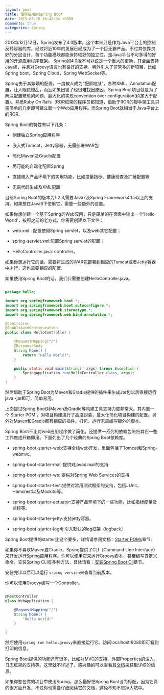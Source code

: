 ```yaml
---
layout: post
title: 值得使用的Spring Boot
date: 2015-03-18 16:42:34 +0800
comments: true
categories: Spring
---
```


2013年12月12日，Spring发布了4.0版本。这个本来只是作为Java平台上的控制反转容器的库，经过将近10年的发展已经成为了一个巨无霸产品。不过其依靠良好的分层设计，每个功能模块都能保持较好的独立性，是Java平台不可多得的好用的开源应用程序框架。
Spring的4.0版本可以说是一个重大的更新，其全面支持Java8，并且对Groovy语言也有良好的支持。另外引入了非常多的新项目，比如Spring boot，Spring Cloud，Spring WebSocket等。

<!-- more -->

Spring由于其繁琐的配置，一度被人成为“配置地狱”，各种XML、Annotation配置，让人眼花缭乱，而且如果出错了也很难找出原因。Spring Boot项目就是为了解决配置繁琐的问题，最大化的实现convention over configuration(约定大于配置)。熟悉Ruby On Rails（ROR框架的程序员都知道，借助于ROR的脚手架工具只需简单的几步即可建立起一个Web应用程序。而Spring Boot就相当于Java平台上的ROR。

Spring Boot的特性有以下几条：

* 创建独立Spring应用程序

* 嵌入式Tomcat，Jetty容器，无需部署WAR包

* 简化Maven及Gradle配置

* 尽可能的自动化配置Spring

* 直接植入产品环境下的实用功能，比如度量指标、健康检查及扩展配置等

* 无需代码生成及XML配置

目前Spring Boot的版本为1.2.3,需要Java7及Spring Framework4.1.5以上的支持。如果想在Java6下使用它，需要一些额外的设置。

如果你想创建一个基于Spring的Web应用，只是简单的在页面中输出一个’Hello World’，按照之前的老方式，你需要创建以下文件：

* web.xml : 配置使用Spring servlet，以及web其它配置；

* spring-servlet.xml:配置Spring servlet的配置；

* HelloController.java: controller。

如果你想运行它的话，需要将生成的WAR包部署到相应的Tomcat或者Jetty容器中才行，这也需要相应的配置。

如果使用Spring Boot的话，我们只需要创建HelloController.java。

```java HelloController.java

package hello;

import org.springframework.boot.*;
import org.springframework.boot.autoconfigure.*;
import org.springframework.stereotype.*;
import org.springframework.web.bind.annotation.*;

@Controller
@EnableAutoConfiguration
public class HelloController {

    @RequestMapping("/")
    @ResponseBody
    String home() {
        return "Hello World!";
    }

    public static void main(String[] args) throws Exception {
        SpringApplication.run(HelloController.class, args);
    }
}


```

然后借助于Spring Boot为Maven和Gradle提供的插件来生成Jar包以后直接运行java -jar即可，简单易用。

上面提过Spring Boot对Maven及Gradle等构建工具支持力度非常大。其内置一个’Starter POM’，对项目构建进行了高度封装，最大化简化项目构建的配置。另外对Maven和Gradle都有相应的插件，打包、运行无需编写额外的脚本。

Spring Boot不止对web应用程序做了简化，还提供一系列的依赖包来把其它一些工作做成开箱即用。下面列出了几个经典的Spring Boot依赖库。

* spring-boot-starter-web:支持全栈web开发，里面包括了Tomcat和Spring-webmvc。

* spring-boot-starter-mail:提供对javax.mail的支持.

* spring-boot-starter-ws: 提供对Spring Web Services的支持

* spring-boot-starter-test:提供对常用测试框架的支持，包括JUnit，Hamcrest以及Mockito等。

* spring-boot-starter-actuator:支持产品环境下的一些功能，比如指标度量及监控等。

* spring-boot-starter-jetty:支持jetty容器。
* spring-boot-starter-log4j:引入默认的log框架（logback）

Spring Boot提供的starter比这个要多，详情请参阅文档：[Starter POMs](http://docs.spring.io/spring-boot/docs/current-SNAPSHOT/reference/htmlsingle/#using-boot-starter-poms)章节。

如果你不喜欢Maven或Gradle，Spring提供了CLI（Command Line Interface）来开发运行Spring应用程序。你可以使用它来运行Groovy脚本，甚至编写自定义命令。安装Spring CLI有多种方法，具体请看：[安装Spring Boot Cli](http://docs.spring.io/spring-boot/docs/current-SNAPSHOT/reference/htmlsingle/#getting-started-installing-the-cli)章节。

安装完毕以后可以运行 `srping version`来查看当前版本。

你可以使用Groovy编写一个Controller。

```groovy hello.groovy

@RestController
class WebApplication {

    @RequestMapping("/")
    String home() {
        "Hello World!"
    }

}

```

然后使用`spring run hello.groovy`来直接运行它。访问localhost:8080即可看到打印的信息。

Spring Boot提供的功能还有很多，比如对MVC的支持、外部Properties的注入，日志框架的支持等。这里就不详述了。感兴趣的可以查看其[文档]( http://docs.spring.io/spring-boot/docs/current-SNAPSHOT/reference/htmlsingle/)来获取详细的信息。

如果你想在你的项目中使用Spring，那么最好把Spring Boot设为标配，因为它真的很方面开发，不过你也需要仔细阅读它的文档，避免不知不觉掉入坑中。
